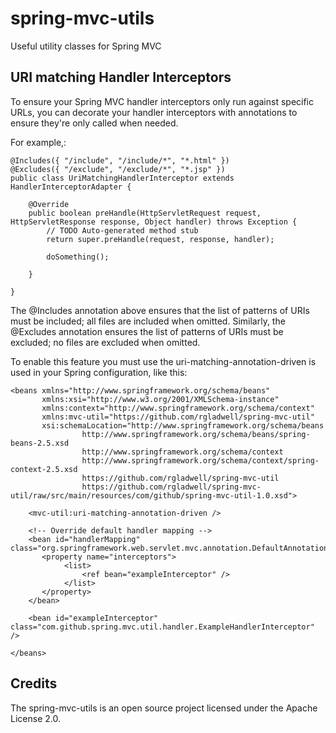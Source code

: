 spring-mvc-utils
================

Useful utility classes for Spring MVC

URI matching Handler Interceptors
---------------------------------

To ensure your Spring MVC handler interceptors only run against specific URLs, you can decorate your handler interceptors
with annotations to ensure they're only called when needed.

For example,:

    @Includes({ "/include", "/include/*", "*.html" })
    @Excludes({ "/exclude", "/exclude/*", "*.jsp" })
    public class UriMatchingHandlerInterceptor extends HandlerInterceptorAdapter {

        @Override
        public boolean preHandle(HttpServletRequest request, HttpServletResponse response, Object handler) throws Exception {
            // TODO Auto-generated method stub
            return super.preHandle(request, response, handler);
            
            doSomething();
            
        }

    } 

The @Includes annotation above ensures that the list of patterns of URIs must be included; all files are included when omitted.
Similarly, the @Excludes annotation ensures the list of patterns of URIs must be excluded; no files are excluded when omitted.

To enable this feature you must use the uri-matching-annotation-driven is used in your Spring configuration, like this:

	<beans xmlns="http://www.springframework.org/schema/beans"
	       xmlns:xsi="http://www.w3.org/2001/XMLSchema-instance"
	       xmlns:context="http://www.springframework.org/schema/context"
	       xmlns:mvc-util="https://github.com/rgladwell/spring-mvc-util"
	       xsi:schemaLocation="http://www.springframework.org/schema/beans
	                http://www.springframework.org/schema/beans/spring-beans-2.5.xsd
	                http://www.springframework.org/schema/context
	                http://www.springframework.org/schema/context/spring-context-2.5.xsd
	                https://github.com/rgladwell/spring-mvc-util
	                https://github.com/rgladwell/spring-mvc-util/raw/src/main/resources/com/github/spring-mvc-util-1.0.xsd">
	
		<mvc-util:uri-matching-annotation-driven />
	
	 	<!-- Override default handler mapping -->
	    <bean id="handlerMapping" class="org.springframework.web.servlet.mvc.annotation.DefaultAnnotationHandlerMapping">
		   <property name="interceptors">
		   		<list>
		   		    <ref bean="exampleInterceptor" />
		     	</list>
		   </property>
	    </bean>
	
	    <bean id="exampleInterceptor" class="com.github.spring.mvc.util.handler.ExampleHandlerInterceptor" />
	 
	</beans>

Credits
-------
The spring-mvc-utils is an open source project licensed under the Apache License 2.0.